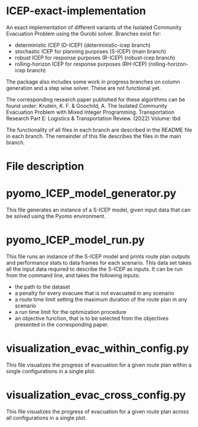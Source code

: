 # ICEP-exact-implementation
An exact implementation of different variants of the Isolated Community Evacuation Problem using the Gurobi solver.
Branches exist for:
- deterministic ICEP (D-ICEP) (deterministic-icep branch)
- stochastic ICEP for planning purposes (S-ICEP) (main branch)
- robust ICEP for response purposes (R-ICEP) (robust-icep branch)
- rolling-horizon ICEP for response purposes (RH-ICEP) (rolling-horizon-icep branch)

The package also includes some work in progress branches on column generation and a step wise solver. These are not functional yet. 

The corresponding research paper published for these algorithms can be found under:
Krutein, K. F. & Goochild, A. The Isolated Community Evacuation Problem with Mixed Integer Programming. Transportation Research Part E: Logistics & Transportation Review. (2022) Volume: tbd

The functionality of all files in each branch are described in the README file in each branch. The remainder of this file describes the files in the main branch. 

# File description

# pyomo_ICEP_model_generator.py
This file generates an instance of a S-ICEP model, given input data that can be solved using the Pyomo environment.

# pyomo_ICEP_model_run.py
This file runs an instance of the S-ICEP model and prints route plan outputs and performance stats to data frames for each scenario.
This data set takes all the input data required to describe the S-ICEP as inputs. It can be run from the command line,
and takes the following inputs:
- the path to the dataset
- a penalty for every evacuee that is not evacuated in any scenario
- a route time limit setting the maximum duration of the route plan in any scenario
- a run time limit for the optimization procedure
- an objective function, that is to be selected from the objectives presented in the corresponding paper.  

# visualization_evac_within_config.py
This file visualizes the progress of evacuation for a given route plan within a single configurations in a single plot. 

# visualization_evac_cross_config.py
This file visualizes the progress of evacuation for a given route plan across all configurations in a single plot. 
